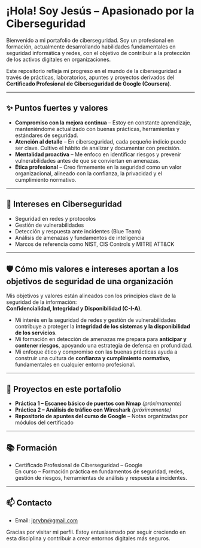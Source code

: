 # ¡Hola! Soy Jesús – Apasionado por la Ciberseguridad

Bienvenido a mi portafolio de ciberseguridad. Soy un profesional en formación, actualmente desarrollando habilidades fundamentales en seguridad informática y redes, con el objetivo de contribuir a la protección de los activos digitales en organizaciones.

Este repositorio refleja mi progreso en el mundo de la ciberseguridad a través de prácticas, laboratorios, apuntes y proyectos derivados del **Certificado Profesional de Ciberseguridad de Google (Coursera)**.

---

## ✨ Puntos fuertes y valores

- **Compromiso con la mejora continua** – Estoy en constante aprendizaje, manteniéndome actualizado con buenas prácticas, herramientas y estándares de seguridad.
- **Atención al detalle** – En ciberseguridad, cada pequeño indicio puede ser clave. Cultivo el hábito de analizar y documentar con precisión.
- **Mentalidad proactiva** – Me enfoco en identificar riesgos y prevenir vulnerabilidades antes de que se conviertan en amenazas.
- **Ética profesional** – Creo firmemente en la seguridad como un valor organizacional, alineado con la confianza, la privacidad y el cumplimiento normativo.

---

## 🎯 Intereses en Ciberseguridad

- Seguridad en redes y protocolos
- Gestión de vulnerabilidades
- Detección y respuesta ante incidentes (Blue Team)
- Análisis de amenazas y fundamentos de inteligencia
- Marcos de referencia como NIST, CIS Controls y MITRE ATT&CK

---

## 🛡️ Cómo mis valores e intereses aportan a los objetivos de seguridad de una organización

Mis objetivos y valores están alineados con los principios clave de la seguridad de la información:  
**Confidencialidad, Integridad y Disponibilidad (C-I-A)**.

- Mi interés en la seguridad de redes y gestión de vulnerabilidades contribuye a proteger la **integridad de los sistemas y la disponibilidad de los servicios**.
- Mi formación en detección de amenazas me prepara para **anticipar y contener riesgos**, apoyando una estrategia de defensa en profundidad.
- Mi enfoque ético y compromiso con las buenas prácticas ayuda a construir una cultura de **confianza y cumplimiento normativo**, fundamentales en cualquier entorno profesional.

---

## 📁 Proyectos en este portafolio

- **Práctica 1 – Escaneo básico de puertos con Nmap** *(próximamente)*  
- **Práctica 2 – Análisis de tráfico con Wireshark** *(próximamente)*  
- **Repositorio de apuntes del curso de Google** – Notas organizadas por módulos del certificado

---

## 📚 Formación

- Certificado Profesional de Ciberseguridad – Google   
  En curso – Formación práctica en fundamentos de seguridad, redes, gestión de riesgos, herramientas de análisis y respuesta a incidentes.

---

## 📫 Contacto
 
- Email: jprybn@gmail.com

Gracias por visitar mi perfil. Estoy entusiasmado por seguir creciendo en esta disciplina y contribuir a crear entornos digitales más seguros.
<!---
JprYbn/JprYbn is a ✨ special ✨ repository because its `README.md` (this file) appears on your GitHub profile.
You can click the Preview link to take a look at your changes.
--->
